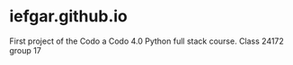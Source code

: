 # iefgar.github.io
First project of the Codo a Codo 4.0 Python full stack course. Class 24172 group 17
